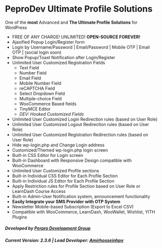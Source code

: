 **PeproDev Ultimate Profile Solutions**
=======================================

One of the **most** Advanced and **The Ultimate Profile Solutions** for WordPress

* FREE OF ANY CHARGE! UNLIMITED! **OPEN-SOURCE FOREVER!**
* Ajaxified Popup Login/Register form
* Login by Username/Password | Email/Password | Mobile OTP | Email OTP | (social login soon)
* Show Popup/Toast Notification after Login/Register
* Unlimited User Customized Registration Fields
  * Text Field
  * Number Field
  * Email Field
  * Mobile Number Field
  * reCAPTCHA Field
  * Select Dropdown Field
  * Multiple-choice Field
  * WooCommerce Based fields
  * TinyMCE Editor
  * *DEV: Hooked Customized Fields*
* Unlimited User Customized Login Redirection rules (based on User Role)
* Unlimited User Customized Logout Redirection rules (based on User Role)
* Unlimited User Customized Registration Redirection rules (based on User Role)
* Hide wp-login.php and Change Login address
* Customized/Themed wp-login.php login screen
* Built-in CSS Editor for Login screen
* Built-in Dashboard with Responsive Design compatible with WooCommerce
* Unlimited User Customized Profile sections
* Built-in Individual CSS Editor for Each Profile Section
* Built-in Individual JS Editor for Each Profile Section
* Apply Restriction rules for Profile Section based on User Role or LearnDash Course Access
* Built-in Admin-User Notification system, announcement functionality
* **Easily Integrate your SMS Provider with OTP System**
* Newsletter Mobile-based Subscription (Export to Excel CSV)
* Compatible with WooCommerce, LearnDash, WooWallet, Wishlist, YITH Plugins

##### **Developed by** [Perpro Development Group](https://pepro.dev/)
##### *Current Version: 2.3.6* \| *Lead Developer:* [Amirhosseinhpv](https://hpv.im/)
